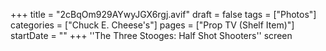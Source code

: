 +++
title = "2cBqOm929AYwyJGX6rgj.avif"
draft = false
tags = ["Photos"]
categories = ["Chuck E. Cheese's"]
pages = ["Prop TV (Shelf Item)"]
startDate = ""
+++
''The Three Stooges: Half Shot Shooters'' screen
